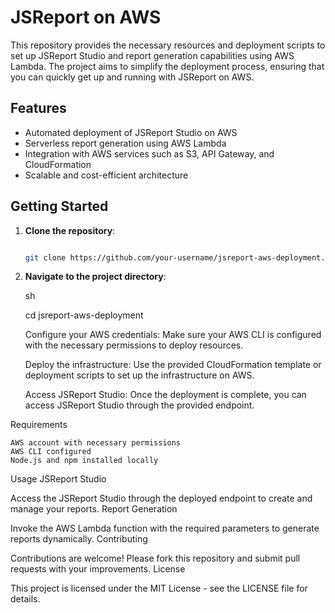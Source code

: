 # JSReport on AWS

This repository provides the necessary resources and deployment scripts to set up JSReport Studio and report generation capabilities using AWS Lambda. The project aims to simplify the deployment process, ensuring that you can quickly get up and running with JSReport on AWS.

## Features

- Automated deployment of JSReport Studio on AWS
- Serverless report generation using AWS Lambda
- Integration with AWS services such as S3, API Gateway, and CloudFormation
- Scalable and cost-efficient architecture

## Getting Started

1. **Clone the repository**:
   ```sh

   git clone https://github.com/your-username/jsreport-aws-deployment.git

2. **Navigate to the project directory**:

    sh

    cd jsreport-aws-deployment

    Configure your AWS credentials:
    Make sure your AWS CLI is configured with the necessary permissions to deploy resources.

    Deploy the infrastructure:
    Use the provided CloudFormation template or deployment scripts to set up the infrastructure on AWS.

    Access JSReport Studio:
    Once the deployment is complete, you can access JSReport Studio through the provided endpoint.

Requirements

    AWS account with necessary permissions
    AWS CLI configured
    Node.js and npm installed locally

Usage
JSReport Studio

Access the JSReport Studio through the deployed endpoint to create and manage your reports.
Report Generation

Invoke the AWS Lambda function with the required parameters to generate reports dynamically.
Contributing

Contributions are welcome! Please fork this repository and submit pull requests with your improvements.
License

This project is licensed under the MIT License - see the LICENSE file for details.
